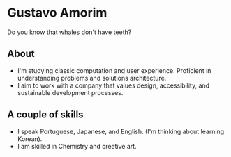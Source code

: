 # Gustavo Amorim
Do you know that whales don't have teeth?

## About
- I'm studying classic computation and user experience. Proficient in understanding problems and solutions architecture.
- I aim to work with a company that values design, accessibility, and sustainable development processes.

## A couple of skills
- I speak Portuguese, Japanese, and English. (I'm thinking about learning Korean).
- I am skilled in Chemistry and creative art.
